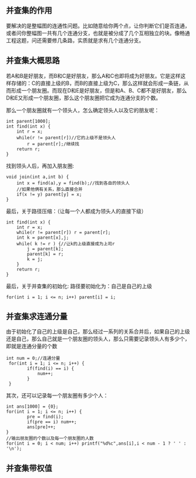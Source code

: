 ## 并查集的作用
要解决的是整幅图的连通性问题。比如随意给你两个点，让你判断它们是否连通，或者问你整幅图一共有几个连通分支，也就是被分成了几个互相独立的块。像畅通工程这题，问还需要修几条路，实质就是求有几个连通分支。

## 并查集大概思路
若A和B是好朋友，而B和C是好朋友，那么A和C也即将成为好朋友。它是这样这样存储的：C的直接上级的B，而B的直接上级为C，那么这样就会形成一条链，从而形成一个朋友圈。而现在D和E是好朋友，但是和A、B、C都不是好朋友，那么D和E又形成一个朋友圈，那么这个朋友圈把它成为连通分支的个数。


那么一个朋友圈就有一个领头人，怎么确定领头人以及它的朋友呢：

```
int parent[1000];
int find(int x) {
    int r = x;
    while(r != parent[r])//它的上级不是领头人
        r = parent[r];/继续找
    return r;
}

```
找到领头人后，再加入朋友圈:

```
void join(int a,int b) {
    int x = find(a),y = find(b);//找到各自的领头人
    //如果他俩有关系，那么直接合并
    if(x != y) parent[y] = x;
}

```

最后，关于路径压缩：（让每一个人都成为领头人的直接下级）

```
int find(int x) {
    int r = x;
    while(r != parent[r]) r = parent[r];
    int k = parent[x],j;
    while( k != r ) {//让k的上级直接成为上司r
        j = parent[k];
        parent[k] = r;
        k = j;
    }
    return r;
}
```
最后，关于并查集的初始化:
路径要初始化为：自己是自己的上级
```
for(int i = 1; i <= n; i++) parent[i] = i;
```


## 并查集求连通分量

由于初始化了自己的上级是自己，那么经过一系列的关系合并后，如果自己的上级还是自己，那么自己就是一个朋友圈的领头人，那么只需要记录领头人有多少个，即就是连通分量的个数
```
int num = 0;//连通分量
 for(int i = 1; i <= n; i++) {
        if(find(i) == i) {
            num++;
        }
 }
```

其次，还可以记录每一个朋友圈有多少个人：

```
int ans[1000] = {0};
for(int i = 1; i <= n; i++) {
        pre = find(i);
        if(pre == i) num++;
        ans[pre]++;
}
//输出朋友圈的个数以及每一个朋友圈的人数
for(int i = 0; i < num; i++) printf("%d%c",ans[i],i < num - 1 ? ' ' : '\n');
```



## 并查集带权值




